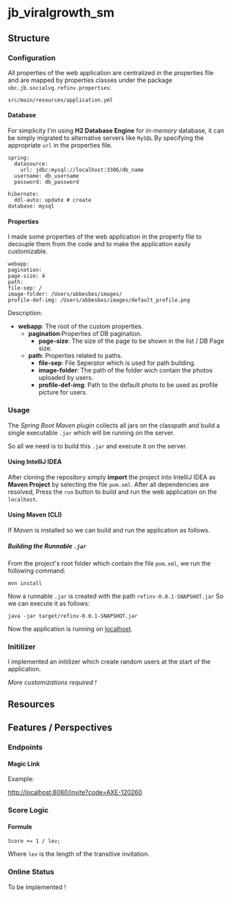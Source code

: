 
# jb_viralgrowth_sm



## Structure
### Configuration
All properties of the web application are centralized in the properties file and are mapped by properties classes under the package `xbc.jb.socialvg.refinv.properties`:

```
src/main/resources/application.yml
```

#### Database
For simplicity I'm using **H2 Database Engine** for *in-memory* database, it can be simply migrated to alternative servers like `MySQL` By specifying the appropriate `url` in the properties file.

```YAMEL
spring:  
  datasource:  
    url: jdbc:mysql://localhost:3306/db_name
  username: db_username 
  password: db_password
```
```
hibernate:  
  ddl-auto: update # create  
database: mysql
```
#### Properties
I made some properties of the web application in the property file to decouple them from the code and to make the application easily customizable.
```
webapp:
pagination:
page-size: 4
path:
file-sep: /
image-folder: /Users/abbesbes/images/
profile-def-img: /Users/abbesbes/images/default_profile.png
```
Description:
 - **webapp**: The root of the custom properties.
	 - **pagination**:Properties of DB pagination.
		 - **page-size**: The size of the page to be shown in the list / DB Page size.
	- **path**: Properties related to paths.
		- **file-sep**: File Seperator which is used for path building.
		- **image-folder**: The path of the folder wich contain the photos uploaded by users.
		- **profile-def-img**: Path to the default photo to be used as profile picture for users.

### Usage
The *Spring Boot Maven plugin* collects all jars on the classpath and build a single executable `.jar` which will be running on the server.

So all we need is to build this `.jar` and execute it on the server.

#### Using IntelliJ IDEA
After cloning the repository simply **import** the project into IntelliJ IDEA as **Maven Project**  by selecting the file `pom.xml`.
After all dependencies are resolved, Press the `run` button to build and run the web application on the `localhost`.

#### Using Maven (CLI)
If *Maven* is installed so we can build and run the application as follows.
##### Building the Runnable `.jar`
From the project's root folder which contain the  file `pom.xml`, we run the following command:
```shell
mvn install
```
Now a runnable `.jar` is created with the path `refinv-0.0.1-SNAPSHOT.jar` So we can execute it as follows:
```shell
java -jar target/refinv-0.0.1-SNAPSHOT.jar
```
Now the application is running on [localhost](http://localhost:8080/).


### Initilizer

I implemented an initilizer which create random users at the start of the application.

*More customizations required !*


## Resources

## Features / Perspectives
### Endpoints
#### Magic Link
Example:

[http://localhost:8080/invite?code=AXE-120260](http://localhost:8080/invite?code=AXE-12026)
### Score Logic
#### Formule
```
Score += 1 / lev;
```
Where `lev` is the length of the transitive invitation. 
### Online Status
To be implemented !